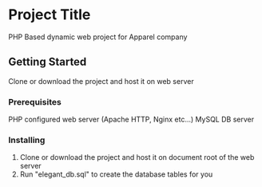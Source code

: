# Project Title

PHP Based dynamic web project for Apparel company

## Getting Started

Clone or download the project and host it on web server

### Prerequisites

PHP configured web server (Apache HTTP, Nginx etc...)
MySQL DB server

### Installing

1. Clone or download the project and host it on document root of the web server
2. Run "elegant_db.sql" to create the database tables for you

